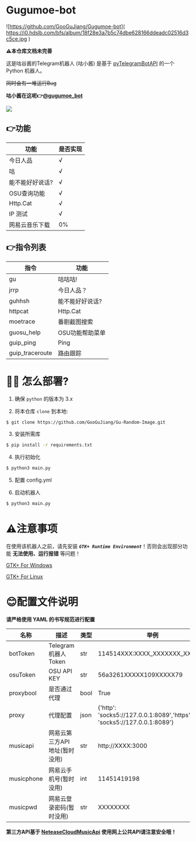 # Gugumoe-bot
![https://github.com/GooGuJiang/Gugumoe-bot]( https://i0.hdslb.com/bfs/album/18f28e3a7b5c74dbe628166ddeadc02516d3c5ce.jpg )
 
**⚠️本仓库文档未完善**

 这是咕谷酱的Telegram机器人 (咕小酱)
 是基于 [pyTelegramBotAPI](https://github.com/eternnoir/pyTelegramBotAPI) 的一个 Python 机器人。
 
 ~~同时会有一堆运行Bug~~
 
 **咕小酱在这呢👉[@gugumoe_bot](http://t.me/gugumoe_bot)**
 
 <a href="https://count.getloli.com"><img align="center" src="https://count.getloli.com/get/@Gugumoe-bot"></a><br>

## 👉功能
| 功能 | 是否实现 |
| ------- | ------- |
|今日人品|√|
|咕|√|
|能不能好好说话?|√|
|OSU查询功能|√|
|Http.Cat|√|
|IP 测试|√|
|网易云音乐下载|0%|

## 👉指令列表

|指令|功能|
| ------- | ------- |
|gu | 咕咕咕! |
|jrrp | 今日人品？|
|guhhsh | 能不能好好说话?|
|httpcat | Http.Cat|
|moetrace  | 番剧截图搜索|
|guosu_help | OSU功能帮助菜单|
|guip_ping | Ping|
|guip_traceroute | 路由跟踪|

# 💁‍♀️ 怎么部署?
1. 确保 `python` 的版本为 3.x

2. 将本仓库 `clone` 到本地:

```bash
$ git clone https://github.com/GooGuJiang/Gu-Random-Image.git
```

3. 安装所需库

```bash
$ pip install -r requirements.txt
```

4. 执行初始化

```bash
$ python3 main.py
```

5. 配置 config.yml

6. 启动机器人

```bash
$ python3 main.py
```

# ⚠️注意事项
在使用该机器人之前，请先安装 ***`GTK+ Runtime Environment`***！否则会出现部分功能 **无法使用、运行报错** 等问题！

[GTK+ For Windows](https://github.com/tschoonj/GTK-for-Windows-Runtime-Environment-Installer)

[GTK+ For Linux](https://github.com/GNOME/gtk)

# 😊配置文件说明
**请严格使用 YAML 的书写规范进行配置**

| 名称 | 描述 | 类型 | 举例 |
| ------- | ------- | ------- | ------- |
| botToken | Telegram 机器人 Token | str | 114514XXX:XXXX_XXXXXXX_XXXXXX |
| osuToken | OSU API KEY  | str | 56a3261XXXXX109XXXXX79 |
| proxybool | 是否通过代理 | bool | True |
| proxy | 代理配置 | json | {'http': 'socks5://127.0.0.1:8089','https': 'socks5://127.0.0.1:8089'} |
|musicapi|网易云第三方API地址(暂时没用)| str |  http://XXXX:3000 |
|musicphone|网易云手机号(暂时没用)|int|11451419198|
|musicpwd|网易云登录密码(暂时没用)|str|XXXXXXXX| 

**第三方API基于 [NeteaseCloudMusicApi](https://github.com/Binaryify/NeteaseCloudMusicApi) 使用网上公共API请注意安全哦！**
